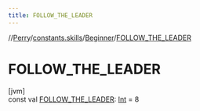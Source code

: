 ```yaml
---
title: FOLLOW_THE_LEADER
---
```

//[Perry](../../../index.html)/[constants.skills](../index.html)/[Beginner](index.html)/[FOLLOW_THE_LEADER](-f-o-l-l-o-w_-t-h-e_-l-e-a-d-e-r.html)



# FOLLOW_THE_LEADER



[jvm]\
const val [FOLLOW_THE_LEADER](-f-o-l-l-o-w_-t-h-e_-l-e-a-d-e-r.html): [Int](https://kotlinlang.org/api/latest/jvm/stdlib/kotlin/-int/index.html) = 8




